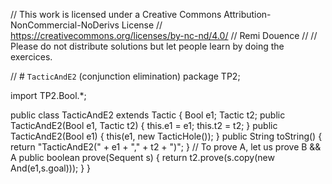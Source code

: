 
// This work is licensed under a Creative Commons Attribution-NonCommercial-NoDerivs License
// https://creativecommons.org/licenses/by-nc-nd/4.0/
// Remi Douence
//
// Please do not distribute solutions but let people learn by doing the exercices.

// # `TacticAndE2` (conjunction elimination) 
package TP2;

import TP2.Bool.*;

public class TacticAndE2 extends Tactic {
	Bool e1;
	Tactic t2;
	public TacticAndE2(Bool e1, Tactic t2) {
		this.e1 = e1;
		this.t2 = t2;
	}
	public TacticAndE2(Bool e1) {
		this(e1, new TacticHole());
	}
	public String toString() {
		return "TacticAndE2(" + e1 + "," + t2 + ")";
	}
	// To prove A, let us prove B && A
	public boolean prove(Sequent s) {
		return t2.prove(s.copy(new And(e1,s.goal)));
	}
}

